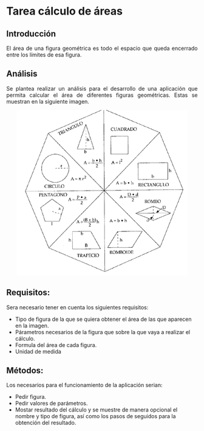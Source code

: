 # Tarea cálculo de áreas
## Introducción

<p align="justify">
El área de una figura geométrica es todo el espacio que queda encerrado entre los límites de esa figura.
</p>
<p align="center">
  
## Análisis
  
<p align="justify">
Se plantea realizar un análisis para el desarrollo de una aplicación que permita calcular el área de diferentes figuras geométricas. Estas se muestran en la siguiente imagen.
</p>
<p align="center">

<img src="Img/1.png">
          
## Requisitos:
<p align="justify">
Sera necesario tener en cuenta los siguientes requisitos:
</p>

- Tipo de figura de la que se quiera obtener el área de las que aparecen en la imagen.
- Párametros necesarios de la figura que sobre la que vaya a realizar el cálculo.
- Formula del área de cada figura.
- Unidad de medida

## Métodos:
Los necesarios para el funcionamiento de la aplicación serian:
-	Pedir figura.
-	Pedir valores de parámetros.
-	Mostar resultado del cálculo y se muestre de manera opcional el nombre y tipo de figura, así como los pasos de seguidos para la obtención del resultado.

